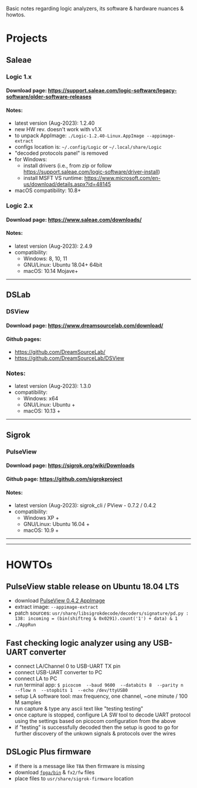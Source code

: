 Basic notes regarding logic analyzers, its software & hardware nuances & howtos.


# Projects




## Saleae


### Logic 1.x

#### Download page: https://support.saleae.com/logic-software/legacy-software/older-software-releases

#### Notes:
- latest version (Aug-2023): 1.2.40
- new HW rev. doesn't work with v1.X
- to unpack AppImage: `./Logic-1.2.40-Linux.AppImage --appimage-extract`
- configs location is: `~/.config/Logic` or `~/.local/share/Logic`
- "decoded protocols panel" is removed
- for Windows:
  - install drivers (i.e., from zip or follow https://support.saleae.com/logic-software/driver-install)
  - install MSFT VS runtime: https://www.microsoft.com/en-us/download/details.aspx?id=48145
- macOS compatibility: 10.8+


### Logic 2.x

#### Download page: https://www.saleae.com/downloads/

#### Notes:
- latest version (Aug-2023): 2.4.9
- compatibility:
  - Windows: 8, 10, 11
  - GNU/Linux: Ubuntu 18.04+ 64bit
  - macOS: 10.14 Mojave+


---


## DSLab

### DSView

#### Download page: https://www.dreamsourcelab.com/download/

#### Github pages:
- https://github.com/DreamSourceLab/
- https://github.com/DreamSourceLab/DSView

### Notes:
- latest version (Aug-2023): 1.3.0
- compatibility:
  - Windows: x64
  - GNU/Linux: Ubuntu +
  - macOS: 10.13 +


---


## Sigrok

### PulseView

#### Download page: https://sigrok.org/wiki/Downloads

#### Github page: https://github.com/sigrokproject

#### Notes:
- latest version (Aug-2023): sigrok_cli / PView - 0.7.2 / 0.4.2
- compatibility:
  - Windows XP +
  - GNU/Linux: Ubuntu 16.04 +
  - macOS: 10.9 +


---
---




# HOWTOs




## PulseView stable release on Ubuntu 18.04 LTS

- download [PulseView 0.4.2 AppImage](https://sigrok.org/download/binary/pulseview/PulseView-0.4.2-x86_64.AppImage)
- extract image: `--appimage-extract`
- patch sources: `usr/share/libsigrokdecode/decoders/signature/pd.py : 138: incoming = (bin(shiftreg & 0x0291).count('1') + data) & 1`
- `./AppRun`


## Fast checking logic analyzer using any USB-UART converter

- connect LA/Channel 0 to USB-UART TX pin
- connect USB-UART converter to PC
- connect LA to PC
- run terminal app: `$ picocom  --baud 9600  --databits 8  --parity n  --flow n  --stopbits 1  --echo /dev/ttyUSB0`
- setup LA software tool: max frequency, one channel, ~one minute / 100 M samples
- run capture & type any ascii text like "testing testing"
- once capture is stopped, configure LA SW tool to decode UART protocol using the settings based on picocom configuration from the above
- if "testing" is successfully decoded then the setup is good to go for further discovery of the unkown signals & protocols over the wires


## DSLogic Plus firmware

- if there is a message like `TBA` then firmware is missing
- download [`fpga/bin`](../master/resources/blobs/dslogic-plus/v0.97/dreamsourcelab-dslogic-plus-fpga.fw) & `fx2/fw` files
- place files to `usr/share/sigrok-firmware` location



